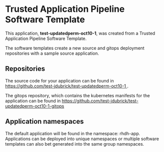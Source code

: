 # Trusted Application Pipeline Software Template

This application, **test-updatedperm-oct10-1**, was created from a Trusted Application Pipeline Software Template.

The software templates create a new source and gitops deployment repositories with a sample source application. 

## Repositories

The source code for your application can be found in [https://github.com/test-jdubrick/test-updatedperm-oct10-1 ](https://github.com/test-jdubrick/test-updatedperm-oct10-1 ).
 
The gitops repository, which contains the kubernetes manifests for the application can be found in 
[https://github.com/test-jdubrick/test-updatedperm-oct10-1-gitops ](https://github.com/test-jdubrick/test-updatedperm-oct10-1-gitops ) 

## Application namespaces 

The default application will be found in the namespace: rhdh-app. Applications can be deployed into unique namespaces or multiple software templates can also bet generated into the same group namespaces.  